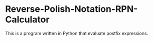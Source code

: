 # Reverse-Polish-Notation-RPN-Calculator
This is a program written in Python that evaluate postfix expressions.
